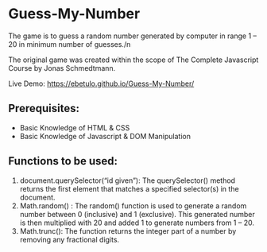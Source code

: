 # Guess-My-Number

The game is to guess a random number generated by computer in range 1 – 20 in minimum number of guesses./n

The original game was created within the scope of The Complete Javascript Course by Jonas Schmedtmann.

Live Demo: https://ebetulo.github.io/Guess-My-Number/

## Prerequisites:

* Basic Knowledge of HTML & CSS
* Basic Knowledge of Javascript & DOM Manipulation

## Functions to be used:

1. document.querySelector(“id given”): The querySelector() method returns the first element that matches a specified selector(s) in the document.
2. Math.random() : The random() function is used to generate a random number between 0 (inclusive) and 1 (exclusive). This generated number is then multiplied with 20 and added 1 to generate numbers from 1 – 20.
3. Math.trunc(): The function returns the integer part of a number by removing any fractional digits.

